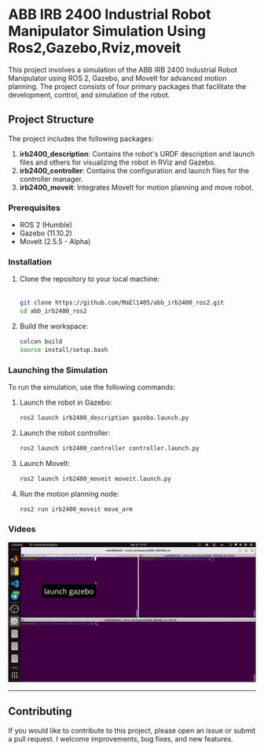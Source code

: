 # ABB IRB 2400 Industrial Robot Manipulator Simulation Using Ros2,Gazebo,Rviz,moveit

This project involves a simulation of the ABB IRB 2400 Industrial Robot Manipulator using ROS 2, Gazebo, and MoveIt for advanced motion planning. The project consists of four primary packages that facilitate the development, control, and simulation of the robot.

## Project Structure

The project includes the following packages:

1. **irb2400_description**: Contains the robot's URDF description and launch files and others for visualizing the robot in RViz and Gazebo.
2. **irb2400_controller**:  Contains the configuration and launch files for the controller manager.
3. **irb2400_moveit**:	    Integrates MoveIt for motion planning and move robot.


### Prerequisites

- ROS 2 (Humble)
- Gazebo (11.10.2)
- MoveIt (2.5.5 - Alpha)

### Installation

1. Clone the repository to your local machine:
    ```bash

    git clone https://github.com/MaEl1405/abb_irb2400_ros2.git
    cd abb_irb2400_ros2
    ```
2. Build the workspace:
    ```bash
    colcon build
    source install/setup.bash
    ```

### Launching the Simulation

To run the simulation, use the following commands:

1. Launch the robot in Gazebo:
    ```bash
    ros2 launch irb2400_description gazebo.launch.py
    ```

2. Launch the robot controller:
    ```bash
    ros2 launch irb2400_controller controller.launch.py
    ```

4. Launch MoveIt:
    ```bash
    ros2 launch irb2400_moveit moveit.launch.py
    ```

5. Run the motion planning node:
    ```bash
    ros2 run irb2400_moveit move_arm
    ```

### Videos
![Simulation](Docs/images/irb2400.gif)

---

## Contributing
If you would like to contribute to this project, please open an issue or submit a pull request. I welcome improvements, bug fixes, and new features.

